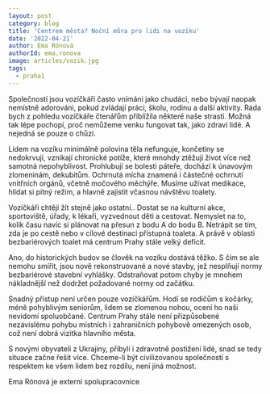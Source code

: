 ```yaml
---
layout: post
category: blog
title: 'Centrem města? Noční můra pro lidi na vozíku'
date: '2022-04-21'
author: Ema Rónová
authorId: ema.ronova
image: articles/vozik.jpg
tags:
  - praha1
---
```


Společností jsou vozíčkáři často vnímáni jako chudáci, nebo bývají naopak nemístně adorováni, pokud zvládají práci, školu, rodinu a další aktivity. Ráda bych z pohledu vozíčkáře čtenářům přiblížila některé naše strasti. Možná tak lépe pochopí, proč nemůžeme venku fungovat tak, jako zdraví lidé. A nejedná se pouze o chůzi.

Lidem na vozíku minimálně polovina těla nefunguje, končetiny se nedokrvují, vznikají chronické potíže, které mnohdy ztěžují život více než samotná nepohyblivost. Prohlubují se bolesti páteře, dochází k únavovým zlomeninám, dekubitům. Ochrnutá mícha znamená i částečné ochrnutí vnitřních orgánů, včetně močového měchýře. Musíme užívat medikace, hlídat si pitný režim, a hlavně zajistit včasnou návštěvu toalety. 

Vozíčkáři chtějí žít stejně jako ostatní.. Dostat se na kulturní akce, sportoviště, úřady, k lékaři, vyzvednout děti a cestovat. Nemyslet na to, kolik času navíc si plánovat na přesun z bodu A do bodu B. Netrápit se tím, zda je po cestě nebo v cílové destinaci přístupná toaleta. A právě v oblasti bezbariérových toalet má centrum Prahy stále velký deficit.

Ano, do historických budov se člověk na vozíku dostává těžko. S čím se ale nemohu smířit, jsou nově rekonstruované a nové stavby, jež nesplňují normy bezbariérové stavební vyhlášky. Odstraňovat potom chyby je mnohem nákladnější než dodržet požadované normy od začátku.

Snadný přístup není určen pouze vozíčkářům. Hodí se rodičům s kočárky, méně pohyblivým seniorům, lidem se zlomenou nohou, ocení ho naši nevidomí spoluobčané. Centrum Prahy stále není přizpůsobené nezávislému pohybu místních i zahraničních pohybově omezených osob, což není dobrá vizitka hlavního města. 

S novými obyvateli z Ukrajiny, přibyli i zdravotně postižení lidé, snad se tedy situace začne řešit více. Chceme-li být civilizovanou společností s respektem ke všem lidem bez rozdílu, není jiná možnost.

Ema Rónová je externí spolupracovnice

